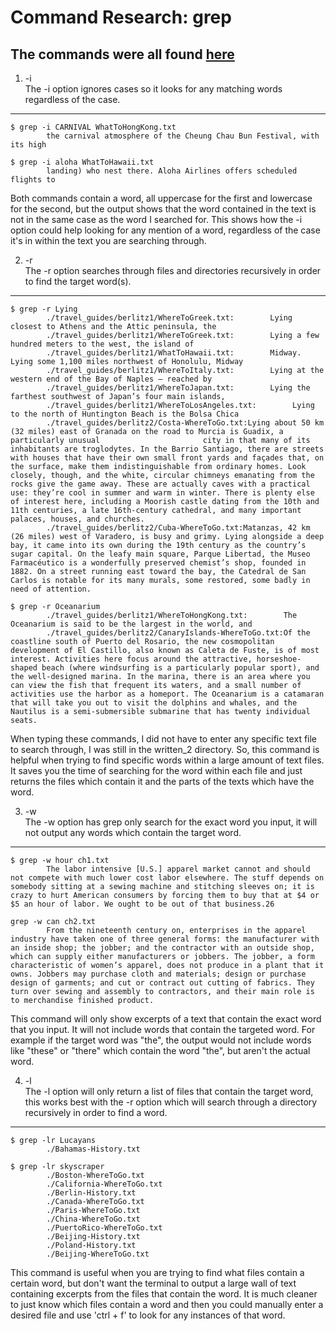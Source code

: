 # Command Research: grep
**The commands were all found [here](https://www.geeksforgeeks.org/grep-command-in-unixlinux/)**
---
1. -i  
The -i option ignores cases so it looks for any matching words regardless of the case.
---
```console
$ grep -i CARNIVAL WhatToHongKong.txt
        the carnival atmosphere of the Cheung Chau Bun Festival, with its high
```
```console
$ grep -i aloha WhatToHawaii.txt
        landing) who nest there. Aloha Airlines offers scheduled flights to
```
        
Both commands contain a word, all uppercase for the first and lowercase for the second, but the output shows that the word contained in the text is not in the same case as the word I searched for. This shows how the -i option could help looking for any mention of a word, regardless of the case it's in within the text you are searching through.

2. -r  
The -r option searches through files and directories recursively in order to find the target word(s).
---
```console
$ grep -r Lying
        ./travel_guides/berlitz1/WhereToGreek.txt:        Lying closest to Athens and the Attic peninsula, the
        ./travel_guides/berlitz1/WhereToGreek.txt:        Lying a few hundred meters to the west, the island of
        ./travel_guides/berlitz1/WhatToHawaii.txt:        Midway. Lying some 1,100 miles northwest of Honolulu, Midway
        ./travel_guides/berlitz1/WhereToItaly.txt:        Lying at the western end of the Bay of Naples — reached by
        ./travel_guides/berlitz1/WhereToJapan.txt:        Lying the farthest southwest of Japan’s four main islands,
        ./travel_guides/berlitz1/WhereToLosAngeles.txt:        Lying to the north of Huntington Beach is the Bolsa Chica
        ./travel_guides/berlitz2/Costa-WhereToGo.txt:Lying about 50 km (32 miles) east of Granada on the road to Murcia is Guadix, a particularly unusual                       city in that many of its inhabitants are troglodytes. In the Barrio Santiago, there are streets with houses that have their own small front yards and façades that, on the surface, make them indistinguishable from ordinary homes. Look closely, though, and the white, circular chimneys emanating from the rocks give the game away. These are actually caves with a practical use: they’re cool in summer and warm in winter. There is plenty else of interest here, including a Moorish castle dating from the 10th and 11th centuries, a late 16th-century cathedral, and many important palaces, houses, and churches.
        ./travel_guides/berlitz2/Cuba-WhereToGo.txt:Matanzas, 42 km (26 miles) west of Varadero, is busy and grimy. Lying alongside a deep bay, it came into its own during the 19th century as the country’s sugar capital. On the leafy main square, Parque Libertad, the Museo Farmacéutico is a wonderfully preserved chemist’s shop, founded in 1882. On a street running east toward the bay, the Catedral de San Carlos is notable for its many murals, some restored, some badly in need of attention.
```
```console
$ grep -r Oceanarium
        ./travel_guides/berlitz1/WhereToHongKong.txt:        The Oceanarium is said to be the largest in the world, and
        ./travel_guides/berlitz2/CanaryIslands-WhereToGo.txt:Of the coastline south of Puerto del Rosario, the new cosmopolitan development of El Castillo, also known as Caleta de Fuste, is of most interest. Activities here focus around the attractive, horseshoe-shaped beach (where windsurfing is a particularly popular sport), and the well-designed marina. In the marina, there is an area where you can view the fish that frequent its waters, and a small number of activities use the harbor as a homeport. The Oceanarium is a catamaran that will take you out to visit the dolphins and whales, and the Nautilus is a semi-submersible submarine that has twenty individual seats.
```
When typing these commands, I did not have to enter any specific text file to search through, I was still in the written_2 directory. So, this command is helpful when trying to find specific words within a large amount of text files. It saves you the time of searching for the word within each file and just returns the files which contain it and the parts of the texts which have the word.

3. -w  
The -w option has grep only search for the exact word you input, it will not output any words which contain the target word.
---
```console
$ grep -w hour ch1.txt 
        The labor intensive [U.S.] apparel market cannot and should not compete with much lower cost labor elsewhere. The stuff depends on somebody sitting at a sewing machine and stitching sleeves on; it is crazy to hurt American consumers by forcing them to buy that at $4 or $5 an hour of labor. We ought to be out of that business.26
```
```console
grep -w can ch2.txt
        From the nineteenth century on, enterprises in the apparel industry have taken one of three general forms: the manufacturer with an inside shop; the jobber; and the contractor with an outside shop, which can supply either manufacturers or jobbers. The jobber, a form characteristic of women’s apparel, does not produce in a plant that it owns. Jobbers may purchase cloth and materials; design or purchase design of garments; and cut or contract out cutting of fabrics. They turn over sewing and assembly to contractors, and their main role is to merchandise finished product.
```
This command will only show excerpts of a text that contain the exact word that you input. It will not include words that contain the targeted word. For example if the target word was "the", the output would not include words like "these" or "there" which contain the word "the", but aren't the actual word.

4. -l  
The -l option will only return a list of files that contain the target word, this works best with the -r option which will search through a directory recursively in order to find a word.
---
```console
$ grep -lr Lucayans
        ./Bahamas-History.txt
```
```console
$ grep -lr skyscraper
        ./Boston-WhereToGo.txt
        ./California-WhereToGo.txt
        ./Berlin-History.txt
        ./Canada-WhereToGo.txt
        ./Paris-WhereToGo.txt
        ./China-WhereToGo.txt
        ./PuertoRico-WhereToGo.txt
        ./Beijing-History.txt
        ./Poland-History.txt
        ./Beijing-WhereToGo.txt
```
This command is useful when you are trying to find what files contain a certain word, but don't want the terminal to output a large wall of text containing excerpts from the files that contain the word. It is much cleaner to just know which files contain a word and then you could manually enter a desired file and use 'ctrl + f' to look for any instances of that word.

